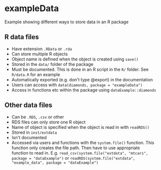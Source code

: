 # exampleData
Example  showing different ways to store data in an R package

## R data files
* Have extension `.RData` or `.rda`
* Can store multiple R objects
* Object name is defined when the object is created using `save()`
* Stored in the `data/` folder of the package
* Must be documented. This is done in an R script in the `R/` folder. See `R/data.R` for an example
* Automatically exported (e.g. don't type @export) in the documentation
* Users can access with `data(diamonds, package = "exampleData")`
* Access in functions etc within the package using `dataExample::diamonds`

## Other data files
* Can be `.RDS`, `.csv` or other
* RDS files can only store one R object
* Name of object is specified when the object is read in with `readRDS()`
* Stored in `inst/extdata`
* Isn't documented
* Accessed via users and functions with the `system.file()` function. This function only creates the file path. Then have to use appropriate function to read in. E.g. `read_csv(system.file("extdata", "mtcars", package = "dataExample")` or `readRDS(system.file("extdata", "example_data", package = "dataExample")`
